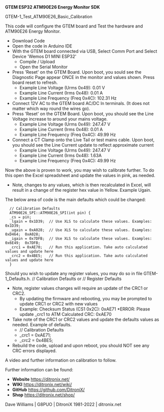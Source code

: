**GTEM ESP32 ATM90E26 Energy Monitor SDK**

GTEM-1_Test_ATM90E26_Basic_Calibration

This code will configure the GTEM board and Test the hardware and ATM90E26 Energy Monitor.

- Download Code
- Open the code in Arduino IDE
- With the GTEM board connected via USB, Select Comm Port and Select Device 'Wemos D1 MINI ESP32'
   - Compile / Upload
   - Open the Serial Monitor
- Press 'Reset' on the GTEM Board.  Upon boot, you sould see the Diagnostic Page appear ONCE in the monitor and values shown.  Press board reset to refresh.
   - Example Line Voltage (Urms 0x49): 0.01 V
   - Example Line Current (Irms 0x48): 0.01 A
   - Example Line Frequency (Freq 0x4C): 102.31 Hz
- Connect 12V AC to the GTEM board AC/DC In terminals. (It does not matter which way round the wires go).
- Press 'Reset' on the GTEM Board.  Upon boot, you should see the Line Voltage increase to around your mains voltage.
   - Example Line Voltage (Urms 0x49): 247.47 V
   - Example Line Current (Irms 0x48): 0.01 A
   - Example Line Frequency (Freq 0x4C): 49.99 Hz   
- Connect a CT Clamp onto the Live Tail or test mains cable.  Upon boot, you should see the Line Current update to reflect approximate current
   - Example Line Voltage (Urms 0x49): 247.47 V
   - Example Line Current (Irms 0x48): 1.63A
   - Example Line Frequency (Freq 0x4C): 49.99 Hz



Now the above is proven to work, you may wish to calibrate further. To do this open the Excel spreadsheet and update the values in pink, as needed.
- Note, changes to any values, which is then recalculated in Excel, will result in a change of the register hex value in Yellow.  Example Ugain.

The below area of code is the main defaults which could be changed:

      // Calibration Defaults
      ATM90E26_SPI::ATM90E26_SPI(int pin) {
      _cs = pin;
      _lgain = 0x1D39;  // Use XLS to calculate these values. Examples: 0x1D39;
      _ugain = 0xA028;  // Use XLS to calculate these values. Examples: 0xD464;  0xA028;
      _igain = 0x7DFB;  // Use XLS to calculate these values. Examples: 0x6E49;  0x7DFB;
      _crc1 = 0xAE70;   // Run this application. Take auto calculated values and update here
      _crc2 = 0x4BE5;   // Run this application. Take auto calculated values and update here
      }


Should you wish to update any register values, you may do so in file GTEM-1_Defaults.h.  // Calibration Defaults or // Register Defaults
- Note, register values changes will require an update of the CRC1 or CRC2.  
   - By updating the firmware and rebooting, you may be prompted to update CRC1 or CRC2 with new values  
   - Example: Checksum Status (CS1 0x2C): 0xAE71 *ERROR: Please update _crc1 to ATM Calculated CRC: 0xAE70
- Take note of the CRC1 or CRC2 values and update the defaults values as needed.  Example of defaults.
   - // Calibration Defaults
   - _crc1 = 0xAE71;
   - _crc2 = 0x4BE5;
- Rebuild the code, upload and upon reboot, you should NOT see any CRC errors displayed.

A video and further information on calibration to follow.

Further information can be found:

- **Website** https://ditronix.net/
- **WIKI**  https://ditronix.net/wiki/
- **GitHub**  https://github.com/DitroniX/
- **Shop**  https://ditronix.net/shop/

Dave Williams | G8PUO | DitroniX 1981-2022 | ditronix.net
